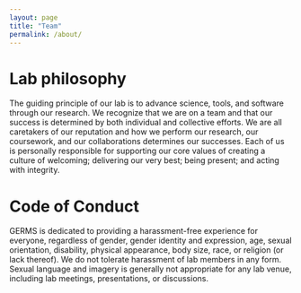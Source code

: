 ```yaml
---
layout: page
title: "Team"
permalink: /about/
---
```


# Lab philosophy

The guiding principle of our lab is to advance science, tools, and software through our research.  We recognize that we are on a team and that our success is determined by both individual and collective efforts.  We are all caretakers of our reputation and how we perform our research, our coursework, and our collaborations determines our successes. Each of us is personally responsible for supporting our core values of creating a culture of welcoming; delivering our very best; being present; and acting with integrity.

# Code of Conduct

GERMS is dedicated to providing a harassment-free experience for everyone, regardless of gender, gender identity and expression, age, sexual orientation, disability, physical appearance, body size, race, or religion (or lack thereof). We do not tolerate harassment of lab members in any form. Sexual language and imagery is generally not appropriate for any lab venue, including lab meetings, presentations, or discussions. 

